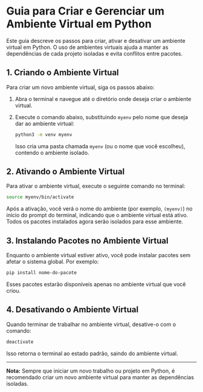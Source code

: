 
# Guia para Criar e Gerenciar um Ambiente Virtual em Python

Este guia descreve os passos para criar, ativar e desativar um ambiente virtual em Python. O uso de ambientes virtuais ajuda a manter as dependências de cada projeto isoladas e evita conflitos entre pacotes.

## 1. Criando o Ambiente Virtual

Para criar um novo ambiente virtual, siga os passos abaixo:

1. Abra o terminal e navegue até o diretório onde deseja criar o ambiente virtual.
2. Execute o comando abaixo, substituindo `myenv` pelo nome que deseja dar ao ambiente virtual:

   ```bash
   python3 -m venv myenv
   ```

   Isso cria uma pasta chamada `myenv` (ou o nome que você escolheu), contendo o ambiente isolado.

## 2. Ativando o Ambiente Virtual

Para ativar o ambiente virtual, execute o seguinte comando no terminal:

```bash
source myenv/bin/activate
```

Após a ativação, você verá o nome do ambiente (por exemplo, `(myenv)`) no início do prompt do terminal, indicando que o ambiente virtual está ativo. Todos os pacotes instalados agora serão isolados para esse ambiente.

## 3. Instalando Pacotes no Ambiente Virtual

Enquanto o ambiente virtual estiver ativo, você pode instalar pacotes sem afetar o sistema global. Por exemplo:

```bash
pip install nome-do-pacote
```

Esses pacotes estarão disponíveis apenas no ambiente virtual que você criou.

## 4. Desativando o Ambiente Virtual

Quando terminar de trabalhar no ambiente virtual, desative-o com o comando:

```bash
deactivate
```

Isso retorna o terminal ao estado padrão, saindo do ambiente virtual.

---

**Nota:** Sempre que iniciar um novo trabalho ou projeto em Python, é recomendado criar um novo ambiente virtual para manter as dependências isoladas.
